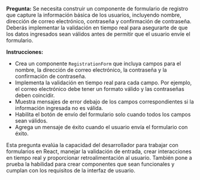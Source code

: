 **Pregunta:**
Se necesita construir un componente de formulario de registro que capture la información básica de los usuarios, incluyendo nombre, dirección de correo electrónico, contraseña y confirmación de contraseña. Deberás implementar la validación en tiempo real para asegurarte de que los datos ingresados sean válidos antes de permitir que el usuario envíe el formulario.

**Instrucciones:**
- Crea un componente `RegistrationForm` que incluya campos para el nombre, la dirección de correo electrónico, la contraseña y la confirmación de contraseña.
- Implementa la validación en tiempo real para cada campo. Por ejemplo, el correo electrónico debe tener un formato válido y las contraseñas deben coincidir.
- Muestra mensajes de error debajo de los campos correspondientes si la información ingresada no es válida.
- Habilita el botón de envío del formulario solo cuando todos los campos sean válidos.
- Agrega un mensaje de éxito cuando el usuario envía el formulario con éxito.

Esta pregunta evalúa la capacidad del desarrollador para trabajar con formularios en React, manejar la validación de entrada, crear interacciones en tiempo real y proporcionar retroalimentación al usuario. También pone a prueba la habilidad para crear componentes que sean funcionales y cumplan con los requisitos de la interfaz de usuario.